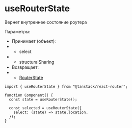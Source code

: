 # useRouterState

Вернет внутреннее состояние роутера

Параметры:

- Принимает (объект):
- - select
- - structuralSharing
- Возвращает:
- - [RouterState](../types/RouterState.md)

```tsx
import { useRouterState } from "@tanstack/react-router";

function Component() {
  const state = useRouterState();

  const selected = useRouterState({
    select: (state) => state.location,
  });
}
```
